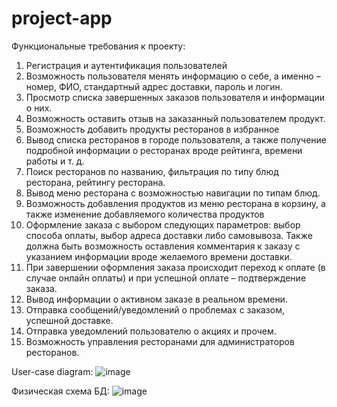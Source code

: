 # project-app

Функциональные требования к проекту:
1.	Регистрация и аутентификация пользователей
2.	Возможность пользователя менять информацию о себе, а именно – номер, ФИО, стандартный адрес доставки, пароль и логин.
3.	Просмотр списка завершенных заказов пользователя и информации о них. 
4.	Возможность оставить отзыв на заказанный пользователем продукт.
5.	Возможность добавить продукты ресторанов в избранное
6.	Вывод списка ресторанов в городе пользователя, а также получение подробной информации о ресторанах вроде рейтинга, времени работы и т. д.
7.	Поиск ресторанов по названию, фильтрация по типу блюд ресторана, рейтингу ресторана.
8.	Вывод меню ресторана с возможностью навигации по типам блюд.
9.	Возможность добавления продуктов из меню ресторана в корзину, а также изменение добавляемого количества продуктов
10.	Оформление заказа с выбором следующих параметров: выбор способа оплаты, выбор адреса доставки либо самовывоза. Также должна быть возможность оставления комментария к заказу с указанием информации вроде желаемого времени доставки.
11.	При завершении оформления заказа происходит переход к оплате (в случае онлайн оплаты) и при успешной оплате – подтверждение заказа.
12.	Вывод информации о активном заказе в реальном времени.
13.	Отправка сообщений/уведомлений о проблемах с заказом, успешной доставке.
14.	Отправка уведомлений пользователю о акциях и прочем.
15.	Возможность управления ресторанами для администраторов ресторанов.

User-case diagram:
![image](https://github.com/user-attachments/assets/b0114cbf-c238-49f5-a61c-6d1620ce3cc6)

Физическая схема БД:
![image](https://github.com/user-attachments/assets/948b63d9-ae48-4d87-964d-033cb5684048)


